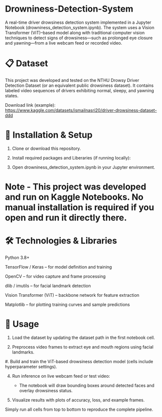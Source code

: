 # Drowniness-Detection-System
A real-time driver drowsiness detection system implemented in a Jupyter Notebook (drowniness_detection_system.ipynb). The system uses a Vision Transformer (ViT)–based model along with traditional computer vision techniques to detect signs of drowsiness—such as prolonged eye closure and yawning—from a live webcam feed or recorded video.

# 📋 Dataset
This project was developed and tested on the NTHU Drowsy Driver Detection Dataset (or an equivalent public drowsiness dataset). It contains labeled video sequences of drivers exhibiting normal, sleepy, and yawning states.

Download link (example): https://www.kaggle.com/datasets/ismailnasri20/driver-drowsiness-dataset-ddd


# 🚀 Installation & Setup

1. Clone or download this repository.

2. Install required packages and Liberaries (if running locally):

3. Open drowniness_detection_system.ipynb in your Jupyter environment.

# Note - This project was developed and run on Kaggle Notebooks. No manual installation is required if you open and run it directly there.

# 🛠️ Technologies & Libraries

Python 3.8+

TensorFlow / Keras – for model definition and training

OpenCV – for video capture and frame processing

dlib / imutils – for facial landmark detection

Vision Transformer (ViT) – backbone network for feature extraction

Matplotlib – for plotting training curves and sample predictions



# 📌 Usage

1. Load the dataset by updating the dataset path in the first notebook cell.

2. Preprocess video frames to extract eye and mouth regions using facial landmarks.

#. Build and train the ViT-based drowsiness detection model (cells include hyperparameter settings).

4. Run inference on live webcam feed or test video:

    - The notebook will draw bounding boxes around detected faces and overlay drowsiness status.

5. Visualize results with plots of accuracy, loss, and example frames.

Simply run all cells from top to bottom to reproduce the complete pipeline.



